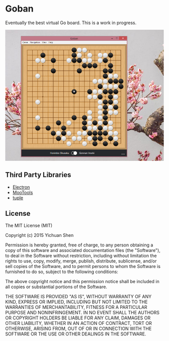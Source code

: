 # Goban

Eventually the best virtual Go board. This is a work in progress.

![Screenshot](screenshot.png)

## Third Party Libraries

* [Electron](http://electron.atom.io/)
* [MooTools](http://mootools.net/)
* [tuple](https://github.com/Wolfy87/tuple)

## License

The MIT License (MIT)

Copyright (c) 2015 Yichuan Shen

Permission is hereby granted, free of charge, to any person obtaining a copy
of this software and associated documentation files (the "Software"), to deal
in the Software without restriction, including without limitation the rights
to use, copy, modify, merge, publish, distribute, sublicense, and/or sell
copies of the Software, and to permit persons to whom the Software is
furnished to do so, subject to the following conditions:

The above copyright notice and this permission notice shall be included in
all copies or substantial portions of the Software.

THE SOFTWARE IS PROVIDED "AS IS", WITHOUT WARRANTY OF ANY KIND, EXPRESS OR
IMPLIED, INCLUDING BUT NOT LIMITED TO THE WARRANTIES OF MERCHANTABILITY,
FITNESS FOR A PARTICULAR PURPOSE AND NONINFRINGEMENT. IN NO EVENT SHALL THE
AUTHORS OR COPYRIGHT HOLDERS BE LIABLE FOR ANY CLAIM, DAMAGES OR OTHER
LIABILITY, WHETHER IN AN ACTION OF CONTRACT, TORT OR OTHERWISE, ARISING FROM,
OUT OF OR IN CONNECTION WITH THE SOFTWARE OR THE USE OR OTHER DEALINGS IN
THE SOFTWARE.
